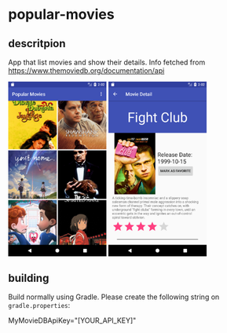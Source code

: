 # popular-movies

## descritpion

App that list movies and show their details. Info fetched from https://www.themoviedb.org/documentation/api 

<img src="/captures/Screenshot_1505581386.png" width="200"> <img src="/captures/Screenshot_1505581395.png" width="200">

## building

Build normally using Gradle.
Please create the following string on ```gradle.properties```:

MyMovieDBApiKey="[YOUR_API_KEY]"
